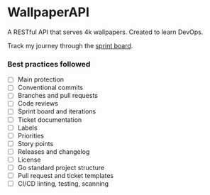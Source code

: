 # WallpaperAPI
A RESTful API that serves 4k wallpapers. Created to learn DevOps.

Track my journey through the [sprint board](https://github.com/users/anrayliu/projects/1).

### Best practices followed
- [ ] Main protection
- [ ] Conventional commits
- [ ] Branches and pull requests
- [ ] Code reviews
- [ ] Sprint board and iterations
- [ ] Ticket documentation
- [ ] Labels
- [ ] Priorities
- [ ] Story points
- [ ] Releases and changelog
- [ ] License
- [ ] Go standard project structure
- [ ] Pull request and ticket templates
- [ ] CI/CD linting, testing, scanning
